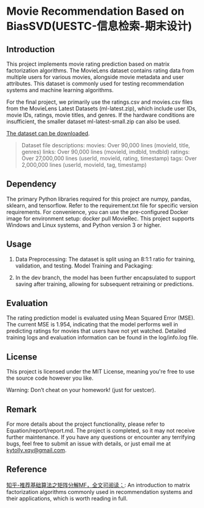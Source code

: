 # Movie Recommendation Based on BiasSVD(UESTC-信息检索-期末设计) 

## Introduction

This project implements movie rating prediction based on matrix factorization algorithms. The MovieLens dataset contains rating data from multiple users for various movies, alongside movie metadata and user attributes. This dataset is commonly used for testing recommendation systems and machine learning algorithms.

For the final project, we primarily use the ratings.csv and movies.csv files from the MovieLens Latest Datasets (ml-latest.zip), which include user IDs, movie IDs, ratings, movie titles, and genres. If the hardware conditions are insufficient, the smaller dataset ml-latest-small.zip can also be used.

[The dataset can be downloaded](https://grouplens.org/datasets/movielens/).

> Dataset file descriptions:
> movies: Over 90,000 lines (movieId, title, genres)
> links: Over 90,000 lines (movieId, imdbId, tmdbId)
> ratings: Over 27,000,000 lines (userId, movieId, rating, timestamp)
> tags: Over 2,000,000 lines (userId, movieId, tag, timestamp)

## Dependency

The primary Python libraries required for this project are numpy, pandas, sklearn, and tensorflow. Refer to the requirement.txt file for specific version requirements.
For convenience, you can use the pre-configured Docker image for environment setup: docker pull MovieRec.
This project supports Windows and Linux systems, and Python version 3 or higher.

## Usage

1. Data Preprocessing:
    The dataset is split using an 8:1:1 ratio for training, validation, and testing.
    Model Training and Packaging:

2. In the dev branch, the model has been further encapsulated to support saving after training, allowing for subsequent retraining or predictions.

## Evaluation 

The rating prediction model is evaluated using Mean Squared Error (MSE). The current MSE is 1.954, indicating that the model performs well in predicting ratings for movies that users have not yet watched. Detailed training logs and evaluation information can be found in the log/info.log file.

## License
This project is licensed under the MIT License, meaning you're free to use the source code however you like.

Warning: Don’t cheat on your homework! (just for uestcer).

## Remark
For more details about the project functionality, please refer to Equation/report/report.md. The project is completed, so it may not receive further maintenance. If you have any questions or encounter any terrifying bugs, feel free to submit an issue with details, or just email me at kytolly.xqy@gmail.com. 

## Reference

[知乎-推荐基础算法之矩阵分解MF，全文可阅读；](https://zhuanlan.zhihu.com/p/268079100): An introduction to matrix factorization algorithms commonly used in recommendation systems and their applications, which is worth reading in full.